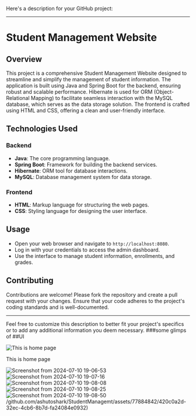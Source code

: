 Here's a description for your GitHub project:

---

# Student Management Website

## Overview

This project is a comprehensive Student Management Website designed to streamline and simplify the management of student information. The application is built using Java and Spring Boot for the backend, ensuring robust and scalable performance. Hibernate is used for ORM (Object-Relational Mapping) to facilitate seamless interaction with the MySQL database, which serves as the data storage solution. The frontend is crafted using HTML and CSS, offering a clean and user-friendly interface.


## Technologies Used

### Backend
- **Java**: The core programming language.
- **Spring Boot**: Framework for building the backend services.
- **Hibernate**: ORM tool for database interactions.
- **MySQL**: Database management system for data storage.

### Frontend
- **HTML**: Markup language for structuring the web pages.
- **CSS**: Styling language for designing the user interface.



## Usage

- Open your web browser and navigate to `http://localhost:8080`.
- Log in with your credentials to access the admin dashboard.
- Use the interface to manage student information, enrollments, and grades.

## Contributing

Contributions are welcome! Please fork the repository and create a pull request with your changes. Ensure that your code adheres to the project's coding standards and is well-documented.



---

Feel free to customize this description to better fit your project's specifics or to add any additional information you deem necessary.
###some glimps of ##UI


![This is home page](https://github.com/ashutoshark/StudentManagemt/assets/77884842/e6c84662-6e1a-44f6-a870-2d927dff16fd)

This is home page

![Screenshot from 2024-07-10 19-06-53](https://github.com/ashutoshark/StudentManagemt/assets/77884842/c35cf957-9c34-4f50-b05b-49e9505f93ee)
![Screenshot from 2024-07-10 19-07-16](https://github.com/ashutoshark/StudentManagemt/assets/77884842/b53696d8-b03f-479e-b966-e74b9d7d7587)
![Screenshot from 2024-07-10 19-08-08](https://github.com/ashutoshark/StudentManagemt/assets/77884842/ec04c10e-e4ee-4cef-91e0-afdcf756b297)
![Screenshot from 2024-07-10 19-08-25](https://github.com/ashutoshark/StudentManagemt/assets/77884842/26d65747-afc9-4593-98f0-cc8996b5ceed)
![Screenshot from 2024-07-10 19-08-50](https://github.com/ashutoshark/StudentManagemt/assets/77884842/121cf161-84ee-432f-8d05-4c9c6c6c642f)
/github.com/ashutoshark/StudentManagemt/assets/77884842/420c0a2d-32ec-4cb6-8b7d-fa24084e0932)

